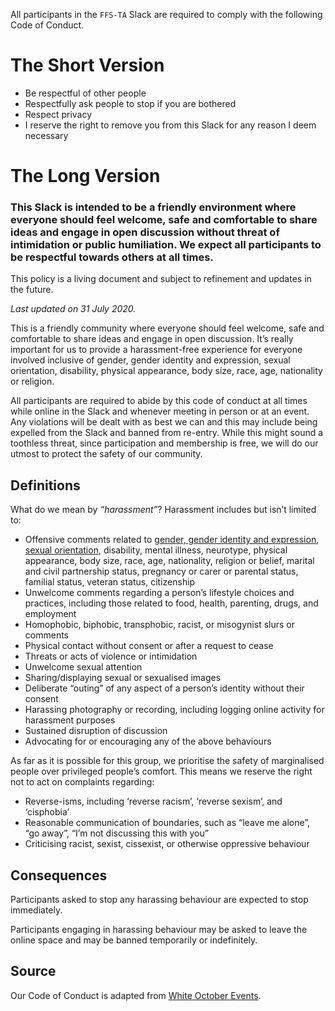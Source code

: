 All participants in the `FFS-TA` Slack are required to comply with the following Code of Conduct.

# The Short Version

- Be respectful of other people
- Respectfully ask people to stop if you are bothered
- Respect privacy
- I reserve the right to remove you from this Slack for any reason I deem necessary

# The Long Version

### This Slack is intended to be a friendly environment where everyone should feel welcome, safe and comfortable to share ideas and engage in open discussion without threat of intimidation or public humiliation. We expect all participants to be respectful towards others at all times.

This policy is a living document and subject to refinement and updates in the future.

_Last updated on 31 July 2020._


This is a friendly community where everyone should feel welcome, safe and comfortable to share ideas and engage in open discussion. It’s really important for us to provide a harassment-free experience for everyone involved inclusive of gender, gender identity and expression, sexual orientation, disability, physical appearance, body size, race, age, nationality or religion.

All participants are required to abide by this code of conduct at all times while online in the Slack and whenever meeting in person or at an event. Any violations will be dealt with as best we can and this may include being expelled from the Slack and banned from re-entry. While this might sound a toothless threat, since participation and membership is free, we will do our utmost to protect the safety of our community.

## Definitions
What do we mean by *_“harassment”_*? Harassment includes but isn’t limited to:

- Offensive comments related to [gender, gender identity and expression, sexual orientation](https://www.stonewall.org.uk/help-advice/glossary-terms), disability, mental illness, neurotype, physical appearance, body size, race, age, nationality, religion or belief, marital and civil partnership status, pregnancy or carer or parental status, familial status, veteran status, citizenship
- Unwelcome comments regarding a person’s lifestyle choices and practices, including those related to food, health, parenting, drugs, and employment
- Homophobic, biphobic, transphobic, racist, or misogynist slurs or comments
- Physical contact without consent or after a request to cease
- Threats or acts of violence or intimidation
- Unwelcome sexual attention
- Sharing/displaying sexual or sexualised images
- Deliberate “outing” of any aspect of a person’s identity without their consent
- Harassing photography or recording, including logging online activity for harassment purposes
- Sustained disruption of discussion
- Advocating for or encouraging any of the above behaviours

As far as it is possible for this group, we prioritise the safety of marginalised people over privileged people’s comfort. This means we reserve the right not to act on complaints regarding:

- Reverse-isms, including ‘reverse racism’, ‘reverse sexism’, and ‘cisphobia’
- Reasonable communication of boundaries, such as “leave me alone”, “go away”, “I’m not discussing this with you”
- Criticising racist, sexist, cissexist, or otherwise oppressive behaviour


## Consequences

Participants asked to stop any harassing behaviour are expected to stop immediately.

Participants engaging in harassing behaviour may be asked to leave the online space and may be banned temporarily or indefinitely.

## Source

Our Code of Conduct is adapted from [White October Events](https://www.whiteoctoberevents.co.uk/code-of-conduct).